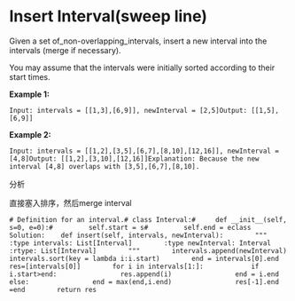 # Insert Interval\(sweep line\)

Given a set of\_non-overlapping\_intervals, insert a new interval into the intervals \(merge if necessary\).

You may assume that the intervals were initially sorted according to their start times.

**Example 1:**

```text
Input: intervals = [[1,3],[6,9]], newInterval = [2,5]Output: [[1,5],[6,9]]
```

**Example 2:**

```text
Input: intervals = [[1,2],[3,5],[6,7],[8,10],[12,16]], newInterval = [4,8]Output: [[1,2],[3,10],[12,16]]Explanation: Because the new interval [4,8] overlaps with [3,5],[6,7],[8,10].
```

分析

直接塞入排序，然后merge interval

```text
# Definition for an interval.# class Interval:#     def __init__(self, s=0, e=0):#         self.start = s#         self.end = eclass Solution:    def insert(self, intervals, newInterval):        """        :type intervals: List[Interval]        :type newInterval: Interval        :rtype: List[Interval]        """        intervals.append(newInterval)        intervals.sort(key = lambda i:i.start)        end = intervals[0].end        res=[intervals[0]]        for i in intervals[1:]:            if i.start>end:                res.append(i)                end = i.end            else:                end = max(end,i.end)                res[-1].end =end        return res
```

